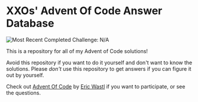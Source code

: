 # XXOs' Advent Of Code Answer Database
![Most Recent Completed Challenge: N/A](https://img.shields.io/badge/most_recent_completed_challenge-N/A-lightgrey)

This is a repository for all of my Advent of Code solutions!

Avoid this repository if you want to do it yourself and don't want to know the solutions. Please *don't* use this repository to get answers if you can figure it out by yourself.

Check out [Advent Of Code](https://adventofcode.com/ "Advent of Code") by [Eric Wastl](http://was.tl/ "was.tl") if you want to participate, or see the questions.